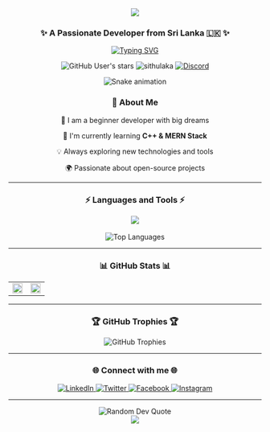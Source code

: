 <div align="center">
  <img src="https://readme-typing-svg.herokuapp.com/?font=Righteous&size=35&center=true&vCenter=true&width=500&height=70&duration=4000&lines=Hi+There!+👋;+I'm+Sithulaka+Sanchith!;" />
</div>

<h3 align="center">✨ A Passionate Developer from Sri Lanka 🇱🇰 ✨</h3>

<div align="center">
  <a href="https://git.io/typing-svg"><img src="https://readme-typing-svg.herokuapp.com?font=Fira+Code&pause=1000&color=F7D34D&center=true&vCenter=true&width=435&lines=Python+Developer;Linux+Enthusiast;MERN+Stack+Learner;Open+Source+Contributor" alt="Typing SVG" /></a>
</div>

<p align="center"> 
  <img alt="GitHub User's stars" src="https://img.shields.io/github/stars/sithulaka?style=for-the-badge&logo=github&color=F5BD1F">
  <img src="https://komarev.com/ghpvc/?username=sithulaka&label=Profile%20views&color=0e75b6&style=for-the-badge" alt="sithulaka"/>
<!--   <img alt="GitHub followers" src="https://img.shields.io/github/followers/sithulaka?style=for-the-badge&logo=github&color=1F8AF7"> -->
<!--   <img alt="X (formerly Twitter) Follow" src="https://img.shields.io/twitter/follow/sithulaka?style=for-the-badge&logo=x&color=1DA1F2"> -->
  <a href="https://discord.gg/ugdvth5b6H" target="blank"><img alt="Discord" src="https://img.shields.io/discord/1029672298032140290?style=for-the-badge&logo=discord&logoColor=white&color=5865F2"></a>
</p>

<div align="center">
  <img src="https://github.com/sithulaka/sithulaka/blob/output/github-contribution-grid-snake-dark.svg" alt="Snake animation" />
</div>

<div align="center">
  <h3>🚀 About Me</h3>
  
  🔭 I am a beginner developer with big dreams
  
  🌱 I'm currently learning **C++ & MERN Stack**
  
  💡 Always exploring new technologies and tools
  
  🌍 Passionate about open-source projects
</div>

<hr>

<h3 align="center">⚡ Languages and Tools ⚡</h3>
<div align="center">
  <img src="https://skillicons.dev/icons?i=python,raspberrypi,linux,bash,kali,cpp,docker,html,vscode,github,figma" />
  <br><br>
  <img src="https://github-readme-stats.vercel.app/api/top-langs/?username=sithulaka&theme=radical&hide_border=true&include_all_commits=false&count_private=false&layout=compact" alt="Top Languages" />
</div>

<hr>
 
<h3 align="center">📊 GitHub Stats 📊</h3>

<div align="center">
  <table>
    <tr>
      <td valign="top" width="50%">
        <img width="100%" src="https://github-readme-stats.vercel.app/api?username=sithulaka&theme=radical&hide_border=true&include_all_commits=false&count_private=false" />
      </td>
      <td valign="top" width="50%">
        <img width="100%" src="https://github-readme-streak-stats.herokuapp.com/?user=sithulaka&theme=radical&hide_border=true" />
      </td>
    </tr>
  </table>
</div>

<hr>

<h3 align="center">🏆 GitHub Trophies 🏆</h3>
<div align="center">
  <img src="https://github-profile-trophy.vercel.app/?username=sithulaka&theme=radical&no-frame=true&no-bg=false&margin-w=4&row=1" alt="GitHub Trophies" />
</div>

<hr>

<h3 align="center">🌐 Connect with me 🌐</h3>
<div align="center">
  <a href="https://linkedin.com/in/sithulaka" target="blank">
    <img src="https://img.shields.io/badge/LinkedIn-0077B5?style=for-the-badge&logo=linkedin&logoColor=white" alt="LinkedIn" />
  </a>
  <a href="https://twitter.com/sithulaka" target="blank">
    <img src="https://img.shields.io/badge/Twitter-1DA1F2?style=for-the-badge&logo=twitter&logoColor=white" alt="Twitter" />
  </a>
  <a href="https://fb.com/senithu.sithulaka.7" target="blank">
    <img src="https://img.shields.io/badge/Facebook-1877F2?style=for-the-badge&logo=facebook&logoColor=white" alt="Facebook" />
  </a>
  <a href="https://instagram.com/_sithulaka_" target="blank">
    <img src="https://img.shields.io/badge/Instagram-E4405F?style=for-the-badge&logo=instagram&logoColor=white" alt="Instagram" />
  </a>
</div>

<hr>

<div align="center">
  <img src="https://quotes-github-readme.vercel.app/api?type=horizontal&theme=radical" alt="Random Dev Quote" />
</div>

<!-- ### Support:
<p><a href="https://www.buymeacoffee.com/sithulaka"> <img align="left" src="https://cdn.buymeacoffee.com/buttons/v2/default-yellow.png" height="50" width="210" alt="sithulaka" /></a></p><br> -->

<div align="center">
  <img src="https://capsule-render.vercel.app/api?type=waving&color=gradient&height=100&section=footer" />
</div>